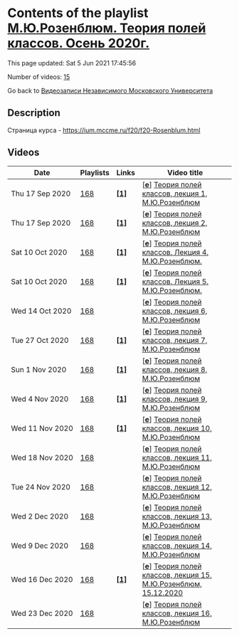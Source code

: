 # Contents of the playlist [М.Ю.Розенблюм. Теория полей классов. Осень 2020г.](https://www.youtube.com/playlist?list=PLp9ABVh6_x4EpBnrXDJ2DwwXTwsQur2D8)

This page updated: Sat 5 Jun 2021 17:45:56

Number of videos: [15](#videos)

Go back to [Видеозаписи Независимого Московского Университета](../README.md)

## Description

Страница курса - <https://ium.mccme.ru/f20/f20-Rosenblum.html>

## Videos

|Date|Playlists|Links|Video title|
|---|---|---|---|
| Thu&nbsp;17&nbsp;Sep&nbsp;2020 | [168](../playlists/168 "М.Ю.Розенблюм. Теория полей классов. Осень 2020г.") | [**[1]**](https://ium.mccme.ru/f20/f20-Rosenblum.html) | [[**e**](https://studio.youtube.com/video/uxJhyDNlLeY/edit "Edit")] [Теория полей классов, лекция 1, М.Ю.Розенблюм](https://www.youtube.com/watch?v=uxJhyDNlLeY&list=PLp9ABVh6_x4EpBnrXDJ2DwwXTwsQur2D8 "подробности: https://ium.mccme.ru/f20/f20-Rosenblum.html") |
| Thu&nbsp;17&nbsp;Sep&nbsp;2020 | [168](../playlists/168 "М.Ю.Розенблюм. Теория полей классов. Осень 2020г.") | [**[1]**](https://ium.mccme.ru/f20/f20-Rosenblum.html) | [[**e**](https://studio.youtube.com/video/9tC3sYEMov8/edit "Edit")] [Теория полей классов, лекция 2, М.Ю.Розенблюм](https://www.youtube.com/watch?v=9tC3sYEMov8&list=PLp9ABVh6_x4EpBnrXDJ2DwwXTwsQur2D8 "подробности: https://ium.mccme.ru/f20/f20-Rosenblum.html") |
| Sat&nbsp;10&nbsp;Oct&nbsp;2020 | [168](../playlists/168 "М.Ю.Розенблюм. Теория полей классов. Осень 2020г.") | [**[1]**](https://ium.mccme.ru/f20/f20-Rosenblum.html) | [[**e**](https://studio.youtube.com/video/ilftaa2OtcM/edit "Edit")] [Теория полей классов. Лекция 4. М.Ю.Розенблюм.](https://www.youtube.com/watch?v=ilftaa2OtcM&list=PLp9ABVh6_x4EpBnrXDJ2DwwXTwsQur2D8 "Страница курса - https://ium.mccme.ru/f20/f20-Rosenblum.html") |
| Sat&nbsp;10&nbsp;Oct&nbsp;2020 | [168](../playlists/168 "М.Ю.Розенблюм. Теория полей классов. Осень 2020г.") | [**[1]**](https://ium.mccme.ru/f20/f20-Rosenblum.html) | [[**e**](https://studio.youtube.com/video/EHP4XR2wHrc/edit "Edit")] [Теория полей классов. Лекция 5. М.Ю.Розенблюм.](https://www.youtube.com/watch?v=EHP4XR2wHrc&list=PLp9ABVh6_x4EpBnrXDJ2DwwXTwsQur2D8 "Страница курса - https://ium.mccme.ru/f20/f20-Rosenblum.html") |
| Wed&nbsp;14&nbsp;Oct&nbsp;2020 | [168](../playlists/168 "М.Ю.Розенблюм. Теория полей классов. Осень 2020г.") |  | [[**e**](https://studio.youtube.com/video/CxoMeeIRx6M/edit "Edit")] [Теория полей классов, лекция 6, М.Ю.Розенблюм](https://www.youtube.com/watch?v=CxoMeeIRx6M&list=PLp9ABVh6_x4EpBnrXDJ2DwwXTwsQur2D8) |
| Tue&nbsp;27&nbsp;Oct&nbsp;2020 | [168](../playlists/168 "М.Ю.Розенблюм. Теория полей классов. Осень 2020г.") | [**[1]**](https://ium.mccme.ru/f20/f20-Rosenblum.html) | [[**e**](https://studio.youtube.com/video/wufigb2o0YM/edit "Edit")] [Теория полей классов, лекция 7, М.Ю.Розенблюм](https://www.youtube.com/watch?v=wufigb2o0YM&list=PLp9ABVh6_x4EpBnrXDJ2DwwXTwsQur2D8 "Страница курса - https://ium.mccme.ru/f20/f20-Rosenblum.html") |
| Sun&nbsp;1&nbsp;Nov&nbsp;2020 | [168](../playlists/168 "М.Ю.Розенблюм. Теория полей классов. Осень 2020г.") | [**[1]**](https://ium.mccme.ru/f20/f20-Rosenblum.html) | [[**e**](https://studio.youtube.com/video/QzE4aOGxkeQ/edit "Edit")] [Теория полей классов, лекция 8, М.Ю.Розенблюм](https://www.youtube.com/watch?v=QzE4aOGxkeQ&list=PLp9ABVh6_x4EpBnrXDJ2DwwXTwsQur2D8 "Страница курса - https://ium.mccme.ru/f20/f20-Rosenblum.html") |
| Wed&nbsp;4&nbsp;Nov&nbsp;2020 | [168](../playlists/168 "М.Ю.Розенблюм. Теория полей классов. Осень 2020г.") | [**[1]**](https://ium.mccme.ru/f20/f20-Rosenblum.html) | [[**e**](https://studio.youtube.com/video/KmWFPwtGM-o/edit "Edit")] [Теория полей классов, лекция 9, М.Ю.Розенблюм](https://www.youtube.com/watch?v=KmWFPwtGM-o&list=PLp9ABVh6_x4EpBnrXDJ2DwwXTwsQur2D8 "Страница курса - https://ium.mccme.ru/f20/f20-Rosenblum.html") |
| Wed&nbsp;11&nbsp;Nov&nbsp;2020 | [168](../playlists/168 "М.Ю.Розенблюм. Теория полей классов. Осень 2020г.") | [**[1]**](https://ium.mccme.ru/f20/f20-Rosenblum.html) | [[**e**](https://studio.youtube.com/video/a2_DFnEKt94/edit "Edit")] [Теория полей классов, лекция 10, М.Ю.Розенблюм](https://www.youtube.com/watch?v=a2_DFnEKt94&list=PLp9ABVh6_x4EpBnrXDJ2DwwXTwsQur2D8 "Страница курса - https://ium.mccme.ru/f20/f20-Rosenblum.html") |
| Wed&nbsp;18&nbsp;Nov&nbsp;2020 | [168](../playlists/168 "М.Ю.Розенблюм. Теория полей классов. Осень 2020г.") |  | [[**e**](https://studio.youtube.com/video/8goVQq5mLag/edit "Edit")] [Теория полей классов, лекция 11, М.Ю.Розенблюм](https://www.youtube.com/watch?v=8goVQq5mLag&list=PLp9ABVh6_x4EpBnrXDJ2DwwXTwsQur2D8) |
| Tue&nbsp;24&nbsp;Nov&nbsp;2020 | [168](../playlists/168 "М.Ю.Розенблюм. Теория полей классов. Осень 2020г.") |  | [[**e**](https://studio.youtube.com/video/_2L6C_NsdG8/edit "Edit")] [Теория полей классов, лекция 12, М.Ю.Розенблюм](https://www.youtube.com/watch?v=_2L6C_NsdG8&list=PLp9ABVh6_x4EpBnrXDJ2DwwXTwsQur2D8) |
| Wed&nbsp;2&nbsp;Dec&nbsp;2020 | [168](../playlists/168 "М.Ю.Розенблюм. Теория полей классов. Осень 2020г.") |  | [[**e**](https://studio.youtube.com/video/oQEtGYKTr6g/edit "Edit")] [Теория полей классов, лекция 13, М.Ю.Розенблюм](https://www.youtube.com/watch?v=oQEtGYKTr6g&list=PLp9ABVh6_x4EpBnrXDJ2DwwXTwsQur2D8) |
| Wed&nbsp;9&nbsp;Dec&nbsp;2020 | [168](../playlists/168 "М.Ю.Розенблюм. Теория полей классов. Осень 2020г.") |  | [[**e**](https://studio.youtube.com/video/5nrZqsqpwAo/edit "Edit")] [Теория полей классов, лекция 14, М.Ю.Розенблюм](https://www.youtube.com/watch?v=5nrZqsqpwAo&list=PLp9ABVh6_x4EpBnrXDJ2DwwXTwsQur2D8) |
| Wed&nbsp;16&nbsp;Dec&nbsp;2020 | [168](../playlists/168 "М.Ю.Розенблюм. Теория полей классов. Осень 2020г.") | [**[1]**](https://ium.mccme.ru/f20/f20-Rosenblum.html) | [[**e**](https://studio.youtube.com/video/IivTOjB_Xic/edit "Edit")] [Теория полей классов, лекция 15, М.Ю.Розенблюм, 15.12.2020](https://www.youtube.com/watch?v=IivTOjB_Xic&list=PLp9ABVh6_x4EpBnrXDJ2DwwXTwsQur2D8 "https://ium.mccme.ru/f20/f20-Rosenblum.html") |
| Wed&nbsp;23&nbsp;Dec&nbsp;2020 | [168](../playlists/168 "М.Ю.Розенблюм. Теория полей классов. Осень 2020г.") |  | [[**e**](https://studio.youtube.com/video/97239kzbbBs/edit "Edit")] [Теория полей классов, лекция 16, М.Ю.Розенблюм](https://www.youtube.com/watch?v=97239kzbbBs&list=PLp9ABVh6_x4EpBnrXDJ2DwwXTwsQur2D8) |
